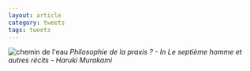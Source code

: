 ```yaml
---
layout: article
category: tweets
tags: tweets 
---
```



![chemin de l'eau](https://i.ibb.co/k3XPzYs/Cam-Scanner-29-05-2023-20-11-02-Xa-DVjdl-F3-L.jpg)
_Philosophie de la praxis ? - In Le septième homme et autres récits - Haruki Murakami_